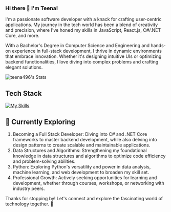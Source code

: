 ### Hi there 👋  I'm Teena!

I'm a passionate software developer with a knack for crafting user-centric applications. My journey in the tech world has been a blend of creativity and precision, where I've honed my skills in JavaScript, React.js, C#/.NET Core, and more.

With a Bachelor's Degree in Computer Science and Engineering and hands-on experience in full-stack development, I thrive in dynamic environments that embrace innovation. Whether it's designing intuitive UIs or optimizing backend functionalities, I love diving into complex problems and crafting elegant solutions.


![teena496's Stats](https://github-readme-stats.vercel.app/api?username=teena496&theme=vue-dark&show_icons=true&hide_border=true&count_private=true)


## Tech Stack
[![My Skills](https://skillicons.dev/icons?i=react,js,html,css,materialui,dotnet)](https://skillicons.dev)

## 🌱 Currently Exploring

1. Becoming a Full Stack Developer: Diving into C# and .NET Core frameworks to master backend development, while also delving into design patterns to create scalable and maintainable applications.
2. Data Structures and Algorithms: Strengthening my foundational knowledge in data structures and algorithms to optimize code efficiency and problem-solving abilities.
3. Python: Exploring Python's versatility and power in data analysis, machine learning, and web development to broaden my skill set.
4. Professional Growth: Actively seeking opportunities for learning and development, whether through courses, workshops, or networking with industry peers.
 

Thanks for stopping by! Let's connect and explore the fascinating world of technology together. 🚀


<!--
**teena496/teena496** is a ✨ _special_ ✨ repository because its `README.md` (this file) appears on your GitHub profile.

Here are some ideas to get you started:

- 🔭 I’m currently working on ...
- 🌱 I’m currently learning ...
- 👯 I’m looking to collaborate on ...
- 🤔 I’m looking for help with ...
- 💬 Ask me about ...
- 📫 How to reach me: ...
- 😄 Pronouns: ...
- ⚡ Fun fact: ...
-->
